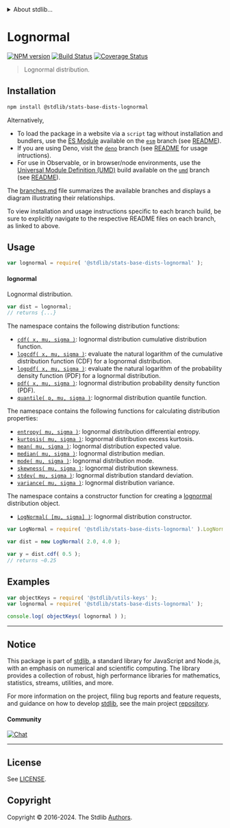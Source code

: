 <!--

@license Apache-2.0

Copyright (c) 2018 The Stdlib Authors.

Licensed under the Apache License, Version 2.0 (the "License");
you may not use this file except in compliance with the License.
You may obtain a copy of the License at

   http://www.apache.org/licenses/LICENSE-2.0

Unless required by applicable law or agreed to in writing, software
distributed under the License is distributed on an "AS IS" BASIS,
WITHOUT WARRANTIES OR CONDITIONS OF ANY KIND, either express or implied.
See the License for the specific language governing permissions and
limitations under the License.

-->


<details>
  <summary>
    About stdlib...
  </summary>
  <p>We believe in a future in which the web is a preferred environment for numerical computation. To help realize this future, we've built stdlib. stdlib is a standard library, with an emphasis on numerical and scientific computation, written in JavaScript (and C) for execution in browsers and in Node.js.</p>
  <p>The library is fully decomposable, being architected in such a way that you can swap out and mix and match APIs and functionality to cater to your exact preferences and use cases.</p>
  <p>When you use stdlib, you can be absolutely certain that you are using the most thorough, rigorous, well-written, studied, documented, tested, measured, and high-quality code out there.</p>
  <p>To join us in bringing numerical computing to the web, get started by checking us out on <a href="https://github.com/stdlib-js/stdlib">GitHub</a>, and please consider <a href="https://opencollective.com/stdlib">financially supporting stdlib</a>. We greatly appreciate your continued support!</p>
</details>

# Lognormal

[![NPM version][npm-image]][npm-url] [![Build Status][test-image]][test-url] [![Coverage Status][coverage-image]][coverage-url] <!-- [![dependencies][dependencies-image]][dependencies-url] -->

> Lognormal distribution.

<section class="installation">

## Installation

```bash
npm install @stdlib/stats-base-dists-lognormal
```

Alternatively,

-   To load the package in a website via a `script` tag without installation and bundlers, use the [ES Module][es-module] available on the [`esm`][esm-url] branch (see [README][esm-readme]).
-   If you are using Deno, visit the [`deno`][deno-url] branch (see [README][deno-readme] for usage intructions).
-   For use in Observable, or in browser/node environments, use the [Universal Module Definition (UMD)][umd] build available on the [`umd`][umd-url] branch (see [README][umd-readme]).

The [branches.md][branches-url] file summarizes the available branches and displays a diagram illustrating their relationships.

To view installation and usage instructions specific to each branch build, be sure to explicitly navigate to the respective README files on each branch, as linked to above.

</section>

<section class="usage">

## Usage

```javascript
var lognormal = require( '@stdlib/stats-base-dists-lognormal' );
```

#### lognormal

Lognormal distribution.

```javascript
var dist = lognormal;
// returns {...}
```

The namespace contains the following distribution functions:

<!-- <toc pattern="*+(cdf|pdf|mgf|quantile)*"> -->

<div class="namespace-toc">

-   <span class="signature">[`cdf( x, mu, sigma )`][@stdlib/stats/base/dists/lognormal/cdf]</span><span class="delimiter">: </span><span class="description">lognormal distribution cumulative distribution function.</span>
-   <span class="signature">[`logcdf( x, mu, sigma )`][@stdlib/stats/base/dists/lognormal/logcdf]</span><span class="delimiter">: </span><span class="description">evaluate the natural logarithm of the cumulative distribution function (CDF) for a lognormal distribution.</span>
-   <span class="signature">[`logpdf( x, mu, sigma )`][@stdlib/stats/base/dists/lognormal/logpdf]</span><span class="delimiter">: </span><span class="description">evaluate the natural logarithm of the probability density function (PDF) for a lognormal distribution.</span>
-   <span class="signature">[`pdf( x, mu, sigma )`][@stdlib/stats/base/dists/lognormal/pdf]</span><span class="delimiter">: </span><span class="description">lognormal distribution probability density function (PDF).</span>
-   <span class="signature">[`quantile( p, mu, sigma )`][@stdlib/stats/base/dists/lognormal/quantile]</span><span class="delimiter">: </span><span class="description">lognormal distribution quantile function.</span>

</div>

<!-- </toc> -->

The namespace contains the following functions for calculating distribution properties:

<!-- <toc pattern="*+(entropy|kurtosis|mean|median|mode|skewness|stdev|variance)*"> -->

<div class="namespace-toc">

-   <span class="signature">[`entropy( mu, sigma )`][@stdlib/stats/base/dists/lognormal/entropy]</span><span class="delimiter">: </span><span class="description">lognormal distribution differential entropy.</span>
-   <span class="signature">[`kurtosis( mu, sigma )`][@stdlib/stats/base/dists/lognormal/kurtosis]</span><span class="delimiter">: </span><span class="description">lognormal distribution excess kurtosis.</span>
-   <span class="signature">[`mean( mu, sigma )`][@stdlib/stats/base/dists/lognormal/mean]</span><span class="delimiter">: </span><span class="description">lognormal distribution expected value.</span>
-   <span class="signature">[`median( mu, sigma )`][@stdlib/stats/base/dists/lognormal/median]</span><span class="delimiter">: </span><span class="description">lognormal distribution median.</span>
-   <span class="signature">[`mode( mu, sigma )`][@stdlib/stats/base/dists/lognormal/mode]</span><span class="delimiter">: </span><span class="description">lognormal distribution mode.</span>
-   <span class="signature">[`skewness( mu, sigma )`][@stdlib/stats/base/dists/lognormal/skewness]</span><span class="delimiter">: </span><span class="description">lognormal distribution skewness.</span>
-   <span class="signature">[`stdev( mu, sigma )`][@stdlib/stats/base/dists/lognormal/stdev]</span><span class="delimiter">: </span><span class="description">lognormal distribution standard deviation.</span>
-   <span class="signature">[`variance( mu, sigma )`][@stdlib/stats/base/dists/lognormal/variance]</span><span class="delimiter">: </span><span class="description">lognormal distribution variance.</span>

</div>

<!-- </toc> -->

The namespace contains a constructor function for creating a [lognormal][lognormal-distribution] distribution object.

<!-- <toc pattern="*ctor*"> -->

<div class="namespace-toc">

-   <span class="signature">[`LogNormal( [mu, sigma] )`][@stdlib/stats/base/dists/lognormal/ctor]</span><span class="delimiter">: </span><span class="description">lognormal distribution constructor.</span>

</div>

<!-- </toc> -->

```javascript
var LogNormal = require( '@stdlib/stats-base-dists-lognormal' ).LogNormal;

var dist = new LogNormal( 2.0, 4.0 );

var y = dist.cdf( 0.5 );
// returns ~0.25
```

</section>

<!-- /.usage -->

<section class="examples">

## Examples

<!-- TODO: better examples -->

<!-- eslint no-undef: "error" -->

```javascript
var objectKeys = require( '@stdlib/utils-keys' );
var lognormal = require( '@stdlib/stats-base-dists-lognormal' );

console.log( objectKeys( lognormal ) );
```

</section>

<!-- /.examples -->

<!-- Section for related `stdlib` packages. Do not manually edit this section, as it is automatically populated. -->

<section class="related">

</section>

<!-- /.related -->

<!-- Section for all links. Make sure to keep an empty line after the `section` element and another before the `/section` close. -->


<section class="main-repo" >

* * *

## Notice

This package is part of [stdlib][stdlib], a standard library for JavaScript and Node.js, with an emphasis on numerical and scientific computing. The library provides a collection of robust, high performance libraries for mathematics, statistics, streams, utilities, and more.

For more information on the project, filing bug reports and feature requests, and guidance on how to develop [stdlib][stdlib], see the main project [repository][stdlib].

#### Community

[![Chat][chat-image]][chat-url]

---

## License

See [LICENSE][stdlib-license].


## Copyright

Copyright &copy; 2016-2024. The Stdlib [Authors][stdlib-authors].

</section>

<!-- /.stdlib -->

<!-- Section for all links. Make sure to keep an empty line after the `section` element and another before the `/section` close. -->

<section class="links">

[npm-image]: http://img.shields.io/npm/v/@stdlib/stats-base-dists-lognormal.svg
[npm-url]: https://npmjs.org/package/@stdlib/stats-base-dists-lognormal

[test-image]: https://github.com/stdlib-js/stats-base-dists-lognormal/actions/workflows/test.yml/badge.svg?branch=v0.2.0
[test-url]: https://github.com/stdlib-js/stats-base-dists-lognormal/actions/workflows/test.yml?query=branch:v0.2.0

[coverage-image]: https://img.shields.io/codecov/c/github/stdlib-js/stats-base-dists-lognormal/main.svg
[coverage-url]: https://codecov.io/github/stdlib-js/stats-base-dists-lognormal?branch=main

<!--

[dependencies-image]: https://img.shields.io/david/stdlib-js/stats-base-dists-lognormal.svg
[dependencies-url]: https://david-dm.org/stdlib-js/stats-base-dists-lognormal/main

-->

[chat-image]: https://img.shields.io/gitter/room/stdlib-js/stdlib.svg
[chat-url]: https://app.gitter.im/#/room/#stdlib-js_stdlib:gitter.im

[stdlib]: https://github.com/stdlib-js/stdlib

[stdlib-authors]: https://github.com/stdlib-js/stdlib/graphs/contributors

[umd]: https://github.com/umdjs/umd
[es-module]: https://developer.mozilla.org/en-US/docs/Web/JavaScript/Guide/Modules

[deno-url]: https://github.com/stdlib-js/stats-base-dists-lognormal/tree/deno
[deno-readme]: https://github.com/stdlib-js/stats-base-dists-lognormal/blob/deno/README.md
[umd-url]: https://github.com/stdlib-js/stats-base-dists-lognormal/tree/umd
[umd-readme]: https://github.com/stdlib-js/stats-base-dists-lognormal/blob/umd/README.md
[esm-url]: https://github.com/stdlib-js/stats-base-dists-lognormal/tree/esm
[esm-readme]: https://github.com/stdlib-js/stats-base-dists-lognormal/blob/esm/README.md
[branches-url]: https://github.com/stdlib-js/stats-base-dists-lognormal/blob/main/branches.md

[stdlib-license]: https://raw.githubusercontent.com/stdlib-js/stats-base-dists-lognormal/main/LICENSE

[lognormal-distribution]: https://en.wikipedia.org/wiki/Log-normal_distribution

<!-- <toc-links> -->

[@stdlib/stats/base/dists/lognormal/ctor]: https://github.com/stdlib-js/stats-base-dists-lognormal-ctor

[@stdlib/stats/base/dists/lognormal/entropy]: https://github.com/stdlib-js/stats-base-dists-lognormal-entropy

[@stdlib/stats/base/dists/lognormal/kurtosis]: https://github.com/stdlib-js/stats-base-dists-lognormal-kurtosis

[@stdlib/stats/base/dists/lognormal/mean]: https://github.com/stdlib-js/stats-base-dists-lognormal-mean

[@stdlib/stats/base/dists/lognormal/median]: https://github.com/stdlib-js/stats-base-dists-lognormal-median

[@stdlib/stats/base/dists/lognormal/mode]: https://github.com/stdlib-js/stats-base-dists-lognormal-mode

[@stdlib/stats/base/dists/lognormal/skewness]: https://github.com/stdlib-js/stats-base-dists-lognormal-skewness

[@stdlib/stats/base/dists/lognormal/stdev]: https://github.com/stdlib-js/stats-base-dists-lognormal-stdev

[@stdlib/stats/base/dists/lognormal/variance]: https://github.com/stdlib-js/stats-base-dists-lognormal-variance

[@stdlib/stats/base/dists/lognormal/cdf]: https://github.com/stdlib-js/stats-base-dists-lognormal-cdf

[@stdlib/stats/base/dists/lognormal/logcdf]: https://github.com/stdlib-js/stats-base-dists-lognormal-logcdf

[@stdlib/stats/base/dists/lognormal/logpdf]: https://github.com/stdlib-js/stats-base-dists-lognormal-logpdf

[@stdlib/stats/base/dists/lognormal/pdf]: https://github.com/stdlib-js/stats-base-dists-lognormal-pdf

[@stdlib/stats/base/dists/lognormal/quantile]: https://github.com/stdlib-js/stats-base-dists-lognormal-quantile

<!-- </toc-links> -->

</section>

<!-- /.links -->
